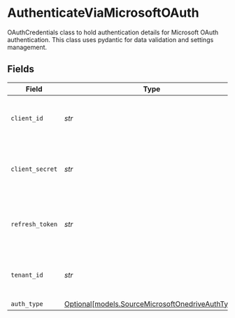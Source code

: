 # AuthenticateViaMicrosoftOAuth

OAuthCredentials class to hold authentication details for Microsoft OAuth authentication.
This class uses pydantic for data validation and settings management.


## Fields

| Field                                                                                            | Type                                                                                             | Required                                                                                         | Description                                                                                      |
| ------------------------------------------------------------------------------------------------ | ------------------------------------------------------------------------------------------------ | ------------------------------------------------------------------------------------------------ | ------------------------------------------------------------------------------------------------ |
| `client_id`                                                                                      | *str*                                                                                            | :heavy_check_mark:                                                                               | Client ID of your Microsoft developer application                                                |
| `client_secret`                                                                                  | *str*                                                                                            | :heavy_check_mark:                                                                               | Client Secret of your Microsoft developer application                                            |
| `refresh_token`                                                                                  | *str*                                                                                            | :heavy_check_mark:                                                                               | Refresh Token of your Microsoft developer application                                            |
| `tenant_id`                                                                                      | *str*                                                                                            | :heavy_check_mark:                                                                               | Tenant ID of the Microsoft OneDrive user                                                         |
| `auth_type`                                                                                      | [Optional[models.SourceMicrosoftOnedriveAuthType]](../models/sourcemicrosoftonedriveauthtype.md) | :heavy_minus_sign:                                                                               | N/A                                                                                              |